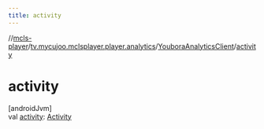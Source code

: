 ```yaml
---
title: activity
---
```

//[mcls-player](../../../index.html)/[tv.mycujoo.mclsplayer.player.analytics](../index.html)/[YouboraAnalyticsClient](index.html)/[activity](activity.html)



# activity



[androidJvm]\
val [activity](activity.html): [Activity](https://developer.android.com/reference/kotlin/android/app/Activity.html)




